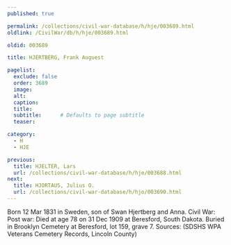 ```yaml
---
published: true

permalink: /collections/civil-war-database/h/hje/003689.html
oldlink: /CivilWar/db/h/hje/003689.html

oldid: 003689

title: HJERTBERG, Frank Auguest

pagelist:
  exclude: false
  order: 3689
  image: 
  alt:
  caption:
  title:
  subtitle:      # Defaults to page subtitle
  teaser:

category: 
  - H 
  - HJE

previous:
  title: HJELTER, Lars
  url: /collections/civil-war-database/h/hje/003688.html  
next:
  title: HJORTAUS, Julius O.
  url: /collections/civil-war-database/h/hjo/003690.html   
---
```

Born 12 Mar 1831 in Sweden, son of Swan Hjertberg and Anna. Civil War: Post war: Died at age 78 on 31 Dec 1909 at Beresford, South Dakota. Buried in Brooklyn Cemetery at Beresford, lot 159, grave 7. Sources: (SDSHS WPA Veterans Cemetery Records, Lincoln County)